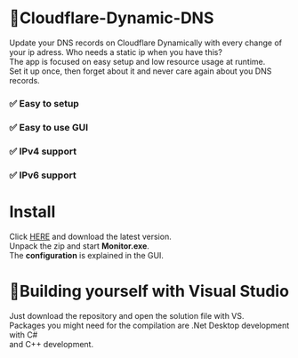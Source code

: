 # 🚀Cloudflare-Dynamic-DNS
Update your DNS records on Cloudflare Dynamically with every change of your ip adress. Who needs a static ip when you have this?  
The app is focused on easy setup and low resource usage at runtime.  
Set it up once, then forget about it and never care again about you DNS records.

### ✅ Easy to setup
### ✅ Easy to use GUI
### ✅ IPv4 support
### ✅ IPv6 support

# Install
Click [HERE](https://github.com/Random-typ/Cloudflare-Dynamic-DNS/releases/tag/latest) and download the latest version.  
Unpack the zip and start **Monitor.exe**.  
The **configuration** is explained in the GUI.

# 🧰Building yourself with Visual Studio
Just download the repository and open the solution file with VS.  
Packages you might need for the compilation are .Net Desktop development with C#  
and C++ development.
